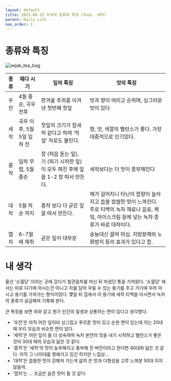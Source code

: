 ```yaml
---
layout: default
title: 2021-08-22 녹차의 종류와 특징 (feat. 세작)
parent: Daily Life 
nav_order: 1
---
```


# 종류와 특징
![sejak_tea_bag](2021-08-22_sejak.jpg)

|종류|채다 시기|잎의 특징|맛의 특징|  
|:---:|---|---|---|
|우전|4월 중순, 곡우 전후|한겨울 추위를 이겨낸 첫번째 찻잎|맛과 향이 여리고 순하며, 싱그러운 맛이 있다|
|세작|곡우 이후, 5월 5일 입하 전|찻잎의 크기가 참새 혀 같다고 하여 ‘작설’ 차로도 불린다.|향, 맛, 색깔의 밸런스가 좋다. 가장 대중적으로 인기있다.|
|중작|입하 무렵, 5월 중순|창 (처음 돋는 잎), 기 (피기 시작한 잎) 이 모두 펴진 후에 잎을 1-2 장 따서 만든다.|세작보다는 더 맛이 풍부해진다|
|대작|5월 하순 까지|중작 보다 더 굳은 잎을 따서 만든다.|해가 길어지니 타닌이 함량이 높아지고 씁쓸 쌉쌀한 맛이 느껴진다. 주로 티백의 녹차 재료나 음료, 케잌, 아이스크림 등에 넣는 녹차 종류가 바로 대작이다.|
|엽차|6-7월에 채취|굳은 잎이 대부분|숭늉대신 끓여 마심. 지방분해와 노화방지 등의 효과가 있다고 함.|

# 내 생각
울산 ‘소월당’ 이라는 곳에 갔다가 철관음차를 마신 뒤 마셨던 통을 가져왔다. ‘소월당’ 에서는 따로 다기에 마시는건 아니고 차를 담아 우릴 수 있는 용기를 주고 거기에 우려 마시고 용기를 가져가는 형식이었다. 몇일 뒤 집에서 이 용기에 세작 티백을 마시면서 녹차의 종류가 궁금해져 기록해 본다.

큰 특징을 보면 위와 같고 뭔가 인간의 일생과 상통하는 면이 있다고 생각했다.   
- ‘우전’은 아직 어린 잎이라 싱그럽고 푸르른 맛이 있고 순한 면이 있는데 이는 20대 때 우리 모습과 비슷한 면이 있다.   
- ‘세작’은 어린 잎이 좀 더 성숙하여 녹차 본연의 맛을 내기 시작하고 밸런스가 좋은 것이 30대 때의 모습과 닮은 것 같다.  
- ‘중작’은 ‘세작’의 맛이 농후해지고 풍부해 진 버전이라고 한다면 40대와 닮은 것 같다. 아직 그 나이대를 향해가고 있긴 하지만 느낌상…  
- ‘대작’은 씁쓸한 맛이 강해져 가는게 삶의 쓴 맛과 다형성을 고루 느껴본 50대 이지 않을까.  
- ‘엽차’는 … 조금은 슬픈 맛이 될 것 같다.  



